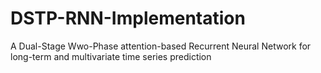 # DSTP-RNN-Implementation
A Dual-Stage Wwo-Phase attention-based Recurrent Neural Network for long-term and multivariate time series prediction
